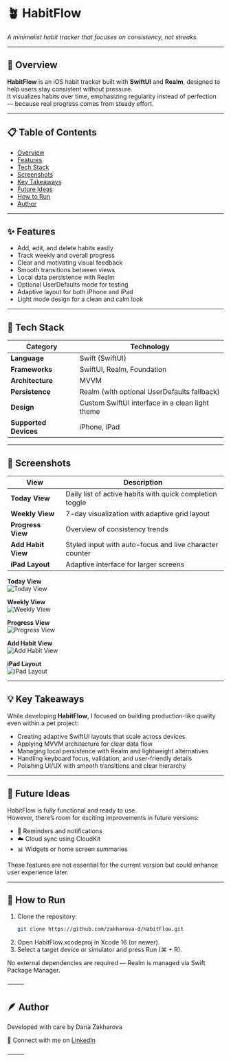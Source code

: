 # 🪴 HabitFlow  
*A minimalist habit tracker that focuses on consistency, not streaks.*

---

## 🌟 Overview
**HabitFlow** is an iOS habit tracker built with **SwiftUI** and **Realm**, designed to help users stay consistent without pressure.  
It visualizes habits over time, emphasizing regularity instead of perfection — because real progress comes from steady effort.

---

## 📋 Table of Contents
- [Overview](#-overview)
- [Features](#-features)
- [Tech Stack](#-tech-stack)
- [Screenshots](#-screenshots)
- [Key Takeaways](#-key-takeaways)
- [Future Ideas](#-future-ideas)
- [How to Run](#-how-to-run)
- [Author](#-author)

---
## ✨ Features
- Add, edit, and delete habits easily  
- Track weekly and overall progress  
- Clear and motivating visual feedback  
- Smooth transitions between views  
- Local data persistence with Realm  
- Optional UserDefaults mode for testing  
- Adaptive layout for both iPhone and iPad  
- Light mode design for a clean and calm look  

---

## 🧱 Tech Stack
| Category | Technology |
|-----------|-------------|
| **Language** | Swift (SwiftUI) |
| **Frameworks** | SwiftUI, Realm, Foundation |
| **Architecture** | MVVM |
| **Persistence** | Realm (with optional UserDefaults fallback) |
| **Design** | Custom SwiftUI interface in a clean light theme |
| **Supported Devices** | iPhone, iPad |

---

## 📱 Screenshots
| View | Description |
|------|--------------|
| **Today View** | Daily list of active habits with quick completion toggle |
| **Weekly View** | 7-day visualization with adaptive grid layout |
| **Progress View** | Overview of consistency trends |
| **Add Habit View** | Styled input with auto-focus and live character counter |
| **iPad Layout** | Adaptive interface for larger screens |

**Today View**  
![Today View](images/today.png)

**Weekly View**  
![Weekly View](images/weekly.png)

**Progress View**  
![Progress View](images/progress.png)

**Add Habit View**  
![Add Habit View](images/add-habit.png)

**iPad Layout**  
![iPad Layout](images/ipad-weekly.png)

---

## 💡 Key Takeaways
While developing **HabitFlow**, I focused on building production-like quality even within a pet project:
- Creating adaptive SwiftUI layouts that scale across devices  
- Applying MVVM architecture for clear data flow  
- Managing local persistence with Realm and lightweight alternatives  
- Handling keyboard focus, validation, and user-friendly details  
- Polishing UI/UX with smooth transitions and clear hierarchy  

---

## 🚀 Future Ideas
HabitFlow is fully functional and ready to use.  
However, there’s room for exciting improvements in future versions:
- 🔔 Reminders and notifications  
- ☁️ Cloud sync using CloudKit  
- 📊 Widgets or home screen summaries  

These features are not essential for the current version but could enhance user experience later.

---

## 🧰 How to Run
1. Clone the repository:  
   ```bash
   git clone https://github.com/zakharova-d/HabitFlow.git
2.    Open HabitFlow.xcodeproj in Xcode 16 (or newer).
3.    Select a target device or simulator and press Run (⌘ + R).

No external dependencies are required — Realm is managed via Swift Package Manager.

⸻

## 🪶 Author

Developed with care by Daria Zakharova

💌 Connect with me on [LinkedIn](https://www.linkedin.com/in/zakharovaa-d/)

⸻

